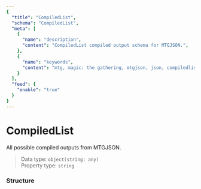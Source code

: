```yaml
---
{
  "title": "CompiledList",
  "schema": "CompiledList",
  "meta": [
    {
      "name": "description",
      "content": "CompiledList compiled output schema for MTGJSON.",
    },
    {
      "name": "keywords",
      "content": "mtg, magic: the gathering, mtgjson, json, compiledlist, compiled list",
    }
  ],
  "feed": {
    "enable": "true"
  }
}
---
```


# CompiledList

All possible compiled outputs from MTGJSON.

> Data type: `object(string: any)`  
> Property type: `string`  

### Structure

<GenerateTable/>